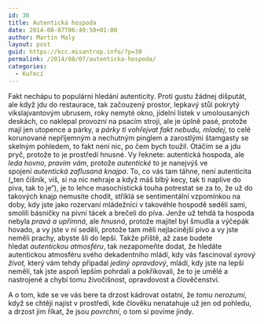 ```yaml
---
id: 30
title: Autentická hospoda
date: 2014-08-07T06:49:50+01:00
author: Martin Maly
layout: post
guid: https://kcc.misantrop.info/?p=30
permalink: /2014/08/07/autenticka-hospoda/
categories:
  - Kuřecí
---
```

Fakt nechápu to populární hledání autenticity. Proti gustu žádnej dišputát, ale když jdu do restaurace, tak začouzený prostor, lepkavý stůl pokrytý vikslajvantovým ubrusem, roky nemyté okno, jídelní lístek v umolousaných deskách, co naklepal provozní na psacím stroji, ale je úplně pasé, protože mají jen utopence a párky, a _párky ti vohřejvat fakt nebudu, mladej_, to celé korunované nepříjemným a nechutným pinglem a zarostlými štamgasty se skelným pohledem, to fakt není nic, po čem bych toužil. Otáčím se a jdu pryč, protože to je prostředí hnusné. Vy řeknete: autentická hospoda, ale _leda hovno, pravím vám_, protože _autentické_ to je nanejvýš ve spojení _autentická zaflusaná knajpa_. To, co vás tam táhne, není autenticita (&#8222;ten číšník, víš, si na nic nehraje a když máš blbý kecy, tak ti naplive do piva, tak to je&#8220;), je to lehce masochistická touha potrestat se za to, že už do takových knajp nemusíte chodit, stříklá se sentimentální vzpomínkou na doby, kdy jste jako rozervaní mládežníci v takovéhle hospodě seděli sami, smolili básničky na pivní tácek a brečeli do píva. Jenže už tehdá ta hospoda nebyla _pravá a upřímná_, ale _hnusná_, protože majitel byl šmudla a výčepák hovado, a vy jste v ní seděli, protože tam měli nejlacinější pivo a vy jste neměli prachy, abyste šli do lepší. Takže příště, až zase budete hledat _autentickou atmosféru_, tak nezapomeňte dodat, že hledáte autentickou atmosféru svého dekadentního mládí, kdy vás fascinoval _syrový život,_ který vám tehdy připadal _jediný opravdový_, mládí, kdy jste na lepší neměli, tak jste aspoň lepším pohrdali a pokřikovali, že to je umělé a nastrojené a chybí tomu živočišnost, opravdovost a člověčenství.

A o tom, kde se ve vás bere ta drzost kádrovat ostatní, že _tomu nerozumí_, když se chtějí najíst v prostředí, kde člověku nenatahuje už jen od pohledu, a drzost jim říkat, že jsou _povrchní_, o tom si povíme jindy.